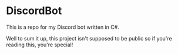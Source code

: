 # DiscordBot
This is a repo for my Discord bot written in C#.

Well to sum it up, this project isn't supposed to be public so if you're reading this, you're special!
